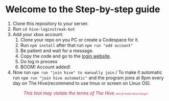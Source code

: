 # Welcome to the Step-by-step guide
1. Clone this repository to your server.
2. Run `cd hive-loginstreak-bot`
3. Add your xbox account:
   1. Clone your repo on you PC or create a Codespace for it.
   2. Run `npm install` after that run `npm run "add account"`
   3. Be patient and wait for a message.
   4. Copy the code and go to the [login website](https://www.microsoft.com/link).
   5. Do log in process
   6. BOOM! Account added!
4. Now run `npm run "join hive" to manually join` / To make it automatic run `npm run "join hive automatic"` and the program joins at 8pm every day on The Hive(recommend to use tmux or screen on Linux OS).


<div align="center" style="color: crimson;"><i>This tool may violate the terms of The Hive<small><small><small>, who tf reads these things?</small></small></small></i></div>

